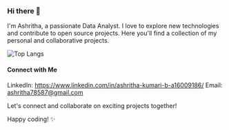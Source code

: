 ### Hi there 👋

I'm Ashritha, a passionate Data Analyst. I love to explore new technologies and contribute to open source projects. Here you'll find a collection of my personal and collaborative projects.

![Top Langs](https://github-readme-stats.vercel.app/api/top-langs/?username=AshrithaB&show_icons=true&theme=radical)

#### Connect with Me
LinkedIn: https://www.linkedin.com/in/ashritha-kumari-b-a16009186/
Email: ashritha78587@gmail.com

Let's connect and collaborate on exciting projects together!

Happy coding! ✨
